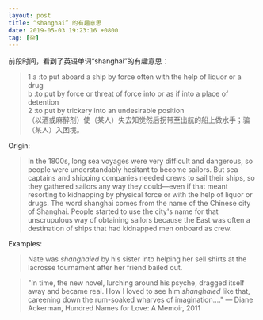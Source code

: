 ```yaml
---
layout: post
title: “shanghai” 的有趣意思
date: 2019-05-03 19:23:16 +0800
tag: [杂]
---
```


前段时间，看到了英语单词“shanghai”的有趣意思：
> 1 a :to put aboard a ship by force often with the help of liquor or a drug<br>
b :to put by force or threat of force into or as if into a place of detention<br>
2 :to put by trickery into an undesirable position<br>
（以酒或麻醉剂）使（某人）失去知觉然后拐带至出航的船上做水手；骗（某人）入困境。

Origin:

>In the 1800s, long sea voyages were very difficult and dangerous, so people were understandably hesitant to become sailors. But sea captains and shipping companies needed crews to sail their ships, so they gathered sailors any way they could—even if that meant resorting to kidnapping by physical force or with the help of liquor or drugs. The word shanghai comes from the name of the Chinese city of Shanghai. People started to use the city's name for that unscrupulous way of obtaining sailors because the East was often a destination of ships that had kidnapped men onboard as crew.

Examples:

>Nate was *shanghaied* by his sister into helping her sell shirts at the lacrosse tournament after her friend bailed out.
 
>"In time, the new novel, lurching around his psyche, dragged itself away and became real. How I loved to see him *shanghaied* like that, careening down the rum-soaked wharves of imagination…."
— Diane Ackerman, Hundred Names for Love: A Memoir, 2011